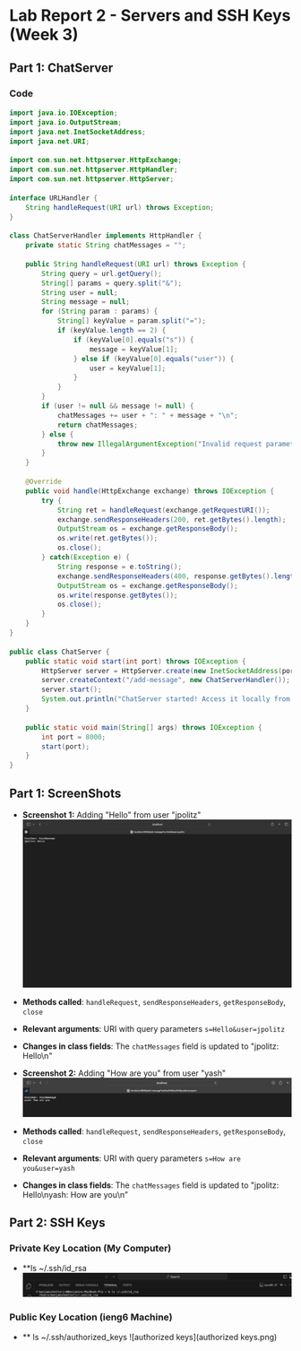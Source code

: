 # Lab Report 2 - Servers and SSH Keys (Week 3)

## Part 1: ChatServer

### Code

```java
import java.io.IOException;
import java.io.OutputStream;
import java.net.InetSocketAddress;
import java.net.URI;

import com.sun.net.httpserver.HttpExchange;
import com.sun.net.httpserver.HttpHandler;
import com.sun.net.httpserver.HttpServer;

interface URLHandler {
    String handleRequest(URI url) throws Exception;
}

class ChatServerHandler implements HttpHandler {
    private static String chatMessages = "";

    public String handleRequest(URI url) throws Exception {
        String query = url.getQuery();
        String[] params = query.split("&");
        String user = null;
        String message = null;
        for (String param : params) {
            String[] keyValue = param.split("=");
            if (keyValue.length == 2) {
                if (keyValue[0].equals("s")) {
                    message = keyValue[1];
                } else if (keyValue[0].equals("user")) {
                    user = keyValue[1];
                }
            }
        }
        if (user != null && message != null) {
            chatMessages += user + ": " + message + "\n";
            return chatMessages;
        } else {
            throw new IllegalArgumentException("Invalid request parameters");
        }
    }

    @Override
    public void handle(HttpExchange exchange) throws IOException {
        try {
            String ret = handleRequest(exchange.getRequestURI());
            exchange.sendResponseHeaders(200, ret.getBytes().length);
            OutputStream os = exchange.getResponseBody();
            os.write(ret.getBytes());
            os.close();
        } catch(Exception e) {
            String response = e.toString();
            exchange.sendResponseHeaders(400, response.getBytes().length);
            OutputStream os = exchange.getResponseBody();
            os.write(response.getBytes());
            os.close();
        }
    }
}

public class ChatServer {
    public static void start(int port) throws IOException {
        HttpServer server = HttpServer.create(new InetSocketAddress(port), 0);
        server.createContext("/add-message", new ChatServerHandler());
        server.start();
        System.out.println("ChatServer started! Access it locally from a browser using http://localhost:" + port + "/add-message?s=YourMessage&user=YourUser");
    }

    public static void main(String[] args) throws IOException {
        int port = 8000;
        start(port);
    }
}
```
## Part 1: ScreenShots

- **Screenshot 1:** Adding "Hello" from user "jpolitz"
![jplotz](jplotz.png)
- **Methods called**: `handleRequest`, `sendResponseHeaders`, `getResponseBody`, `close`
- **Relevant arguments**: URI with query parameters `s=Hello&user=jpolitz`
- **Changes in class fields**: The `chatMessages` field is updated to "jpolitz: Hello\n"

- **Screenshot 2:** Adding "How are you" from user "yash"
![yash](yash.png)
- **Methods called**: `handleRequest`, `sendResponseHeaders`, `getResponseBody`, `close`
- **Relevant arguments**: URI with query parameters `s=How are you&user=yash`
- **Changes in class fields**: The `chatMessages` field is updated to "jpolitz: Hello\nyash: How are you\n”

## Part 2: SSH Keys
### Private Key Location (My Computer)
- **ls ~/.ssh/id_rsa
 ![Key](Key.png)

### Public Key Location (ieng6 Machine)
- ** ls ~/.ssh/authorized_keys
  ![authorized keys](authorized keys.png)


